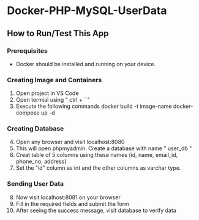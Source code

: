 # Docker-PHP-MySQL-UserData

## How to Run/Test This App

### Prerequisites
- Docker should be installed and running on your device.

### Creating Image and Containers
1. Open project in VS Code
2. Open termial using " ctrl + ` "
3. Execute the following commands
   docker build -t image-name
   docker-compose up -d

###  Creating Database
4. Open any browser and visit localhost:8080
5. This will open phpmyadmin. Create a database with name " user_db "
6. Creat table of 5 columns using these names (id, name, email_id, phone_no, address)
7. Set the "id" column as int and the other columns as varchar type.

### Sending User Data
8. Now visit localhost:8081 on your browser
9. Fill in the required fields and submit the form
10. After seeing the success message, visit database to verify data
